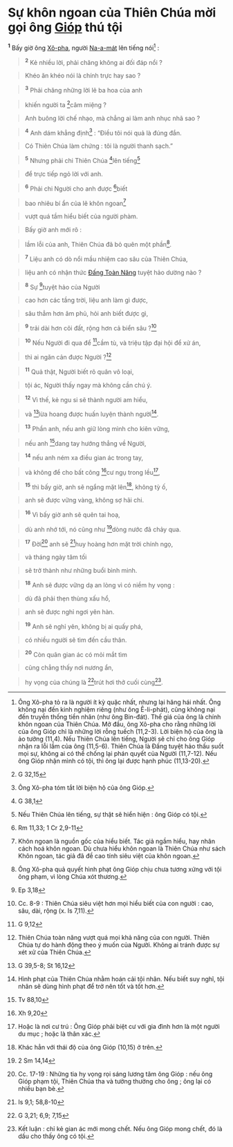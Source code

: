 # Sự khôn ngoan của Thiên Chúa mời gọi ông [Gióp]() thú tội
<sup><b>1</b></sup> Bấy giờ ông [Xô-pha](), người [Na-a-mát]() lên tiếng nói[^1] :


> <sup><b>2</b></sup> Kẻ nhiều lời, phải chăng không ai đối đáp nổi ?
>


> Khéo ăn khéo nói là chính trực hay sao ?
>


> <sup><b>3</b></sup> Phải chăng những lời lẽ ba hoa của anh
>


> khiến người ta [^1*]câm miệng ?
>


> Anh buông lời chế nhạo, mà chẳng ai làm anh nhục nhã sao ?
>


> <sup><b>4</b></sup> Anh dám khẳng định[^2] : “Điều tôi nói quả là đúng đắn.
>


> Có Thiên Chúa làm chứng : tôi là người thanh sạch.”
>


> <sup><b>5</b></sup> Nhưng phải chi Thiên Chúa [^2*]lên tiếng[^3]
>


> để trực tiếp ngỏ lời với anh.
>


> <sup><b>6</b></sup> Phải chi Người cho anh được [^3*]biết
>


> bao nhiêu bí ẩn của lẽ khôn ngoan[^4]
>


> vượt quá tầm hiểu biết của người phàm.
>


> Bấy giờ anh mới rõ :
>


> lầm lỗi của anh, Thiên Chúa đã bỏ quên một phần[^5].
>


> <sup><b>7</b></sup> Liệu anh có dò nổi mầu nhiệm cao sâu của Thiên Chúa,
>


> liệu anh có nhận thức [Đấng Toàn Năng]() tuyệt hảo dường nào ?
>


> <sup><b>8</b></sup> Sự [^4*]tuyệt hảo của Người
>


> cao hơn các tầng trời, liệu anh làm gì được,
>


> sâu thẳm hơn âm phủ, hỏi anh biết được gì,
>


> <sup><b>9</b></sup> trải dài hơn cõi đất, rộng hơn cả biển sâu ?[^6]
>


> <sup><b>10</b></sup> Nếu Người đi qua để [^5*]cầm tù, và triệu tập đại hội để xử án,
>


> thì ai ngăn cản được Người ?[^7]
>


> <sup><b>11</b></sup> Quả thật, Người biết rõ quân vô loại,
>


> tội ác, Người thấy ngay mà không cần chú ý.
>


> <sup><b>12</b></sup> Vì thế, kẻ ngu si sẽ thành người am hiểu,
>


> và [^6*]lừa hoang được huấn luyện thành người[^8].
>


> <sup><b>13</b></sup> Phần anh, nếu anh giữ lòng mình cho kiên vững,
>


> nếu anh [^7*]dang tay hướng thẳng về Người,
>


> <sup><b>14</b></sup> nếu anh ném xa điều gian ác trong tay,
>


> và không để cho bất công [^8*]cư ngụ trong lều[^9],
>


> <sup><b>15</b></sup> thì bấy giờ, anh sẽ ngẩng mặt lên[^10], không tỳ ố,
>


> anh sẽ được vững vàng, không sợ hãi chi.
>


> <sup><b>16</b></sup> Vì bấy giờ anh sẽ quên tai hoạ,
>


> dù anh nhớ tới, nó cũng như [^9*]dòng nước đã chảy qua.
>


> <sup><b>17</b></sup> Đời[^11] anh sẽ [^10*]huy hoàng hơn mặt trời chính ngọ,
>


> và tháng ngày tăm tối
>


> sẽ trở thành như những buổi bình minh.
>


> <sup><b>18</b></sup> Anh sẽ được vững dạ an lòng vì có niềm hy vọng :
>


> dù đã phải thẹn thùng xấu hổ,
>


> anh sẽ được nghỉ ngơi yên hàn.
>


> <sup><b>19</b></sup> Anh sẽ nghỉ yên, không bị ai quấy phá,
>


> có nhiều người sẽ tìm đến cầu thân.
>


> <sup><b>20</b></sup> Còn quân gian ác có mỏi mắt tìm
>


> cũng chẳng thấy nơi nương ẩn,
>


> hy vọng của chúng là [^11*]trút hơi thở cuối cùng[^12].
>

[^1]: Ông Xô-pha tỏ ra là người ít kỳ quặc nhất, nhưng lại hăng hái nhất. Ông không nại đến kinh nghiệm riêng (như ông Ê-li-phát), cũng không nại đến truyền thống tiền nhân (như ông Bin-đát). Thế giá của ông là chính khôn ngoan của Thiên Chúa. Mở đầu, ông Xô-pha cho rằng những lời của ông Gióp chỉ là những lời rỗng tuếch (11,2-3). Lời biện hộ của ông là ảo tưởng (11,4). Nếu Thiên Chúa lên tiếng, Người sẽ chỉ cho ông Gióp nhận ra lỗi lầm của ông (11,5-6). Thiên Chúa là Đấng tuyệt hảo thấu suốt mọi sự, không ai có thể chống lại phán quyết của Người (11,7-12). Nếu ông Gióp nhận mình có tội, thì ông lại được hạnh phúc (11,13-20).
[^2]: Ông Xô-pha tóm tắt lời biện hộ của ông Gióp.
[^3]: Nếu Thiên Chúa lên tiếng, sự thật sẽ hiển hiện : ông Gióp có tội.
[^4]: Khôn ngoan là nguồn gốc của hiểu biết. Tác giả ngầm hiểu, hay nhân cách hoá khôn ngoan. Dù chưa hiểu khôn ngoan là Thiên Chúa như sách Khôn ngoan, tác giả đã đề cao tính siêu việt của khôn ngoan.
[^5]: Ông Xô-pha quả quyết hình phạt ông Gióp chịu chưa tương xứng với tội ông phạm, vì lòng Chúa xót thương.
[^6]: Cc. 8-9 : Thiên Chúa siêu việt hơn mọi hiểu biết của con người : cao, sâu, dài, rộng (x. Is 7,11).
[^7]: Thiên Chúa toàn năng vượt quá mọi khả năng của con người. Thiên Chúa tự do hành động theo ý muốn của Người. Không ai tránh được sự xét xử của Thiên Chúa.
[^8]: Hình phạt của Thiên Chúa nhằm hoán cải tội nhân. Nếu biết suy nghĩ, tội nhân sẽ dùng hình phạt để trở nên tốt và tốt hơn.
[^9]: Hoặc là nơi cư trú : Ông Gióp phải biệt cư với gia đình hơn là một người du mục ; hoặc là thân xác.
[^10]: Khác hẳn với thái độ của ông Gióp (10,15) ở trên.
[^11]: Cc. 17-19 : Những tia hy vọng rọi sáng lương tâm ông Gióp : nếu ông Gióp phạm tội, Thiên Chúa tha và tưởng thưởng cho ông ; ông lại có nhiều bạn bè.
[^12]: Kết luận : chỉ kẻ gian ác mới mong chết. Nếu ông Gióp mong chết, đó là dấu cho thấy ông có tội.
[^1*]: G 32,15
[^2*]: G 38,1
[^3*]: Rm 11,33; 1 Cr 2,9-11
[^4*]: Ep 3,18
[^5*]: G 9,12
[^6*]: G 39,5-8; St 16,12
[^7*]: Tv 88,10
[^8*]: Xh 9,20
[^9*]: 2 Sm 14,14
[^10*]: Is 9,1; 58,8-10
[^11*]: G 3,21; 6,9; 7,15